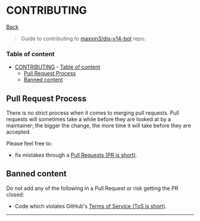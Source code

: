 
# CONTRIBUTING

[Back]

> Guide to contributing to [maxxin3/djs-v14-bot](http://github.com/maxxin3/djs-v14-bot) repo.

### Table of content
- [CONTRIBUTING](#contributing)
		- [Table of content](#table-of-content)
	- [Pull Request Process](#pull-request-process)
	- [Banned content](#banned-content)

## Pull Request Process

There is no strict process when it comes to merging pull requests. Pull requests will sometimes take a while before they are looked at by a maintainer; the bigger the change, the more time it will take before they are accepted.

Please feel free to:
 * fix mistakes through a [Pull Requests (PR is short)].

## Banned content

Do not add any of the following in a Pull Request or risk getting the PR closed:

* Code which violates GitHub's [Terms of Service (ToS is short)].

---

[Back]: ../README.md
[Pull Requests (PR is short)]: http://github.com/maxxin3/djs-v14-bot/pulls
[Terms of Service (ToS is short)]: http://github.com/site/terms
